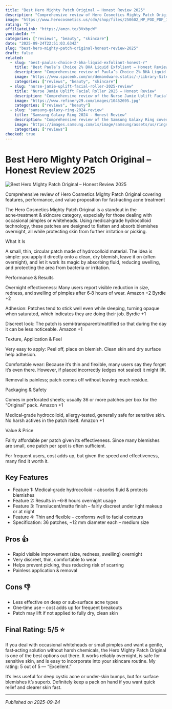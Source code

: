 ```yaml
---
title: "Best Hero Mighty Patch Original – Honest Review 2025"
description: "Comprehensive review of Hero Cosmetics Mighty Patch Original covering features, performance, and value proposition for fast‐acting acne treatment"
image: "https://www.herocosmetics.us/cdn/shop/files/250602_MP_POD_PDP_1.jpg"
rating: "5"
affiliateLink: "https://amzn.to/3VxbpcW"
youtubeId: ""
categories: ["reviews", "beauty", "skincare"]
date: "2025-09-24T22:51:03.634Z"
slug: "best-hero-mighty-patch-original-honest-review-2025"
draft: false
related:
  - slug: "best-paulas-choice-2-bha-liquid-exfoliant-honest-r"
    title: "Best Paula’s Choice 2% BHA Liquid Exfoliant – Honest Review 2025"
    description: "Comprehensive review of Paula’s Choice 2% BHA Liquid Exfoliant covering features, performance & value proposition for pores, acne, and skin texture improvement"
    image: "https://www.spacenk.com/on/demandware.static/-/Library-Sites-spacenk-global/default/dw0b14bb80/paulas-choice-bha-liquid-exfoliant-review-space-nk.jpg"
    categories: ["reviews", "beauty", "skincare"]
  - slug: "nurse-jamie-uplift-facial-roller-2025-review"
    title: "Nurse Jamie Uplift Facial Roller 2025 – Honest Review"
    description: "Comprehensive review of the Nurse Jamie Uplift Facial Roller covering features, performance, and value proposition."
    image: "https://www.refinery29.com/images/10452695.jpg"
    categories: ["reviews", "beauty"]
  - slug: "samsung-galaxy-ring-2024-review"
    title: "Samsung Galaxy Ring 2024 - Honest Review"
    description: "Comprehensive review of the Samsung Galaxy Ring covering design, features, performance, and whether it’s worth the hype in 2024."
    image: "https://images.samsung.com/is/image/samsung/assets/us/rings/galaxy-ring/images/RingMLP-Hero-KV-Static-Product-M-720x430.jpg"
    categories: ["reviews"]
checked: true
---
```


# Best Hero Mighty Patch Original – Honest Review 2025

![Best Hero Mighty Patch Original – Honest Review 2025](https://www.herocosmetics.us/cdn/shop/files/250602_MP_POD_PDP_1.jpg)

 Comprehensive review of Hero Cosmetics Mighty Patch Original covering features, performance, and value proposition for fast‐acting acne treatment

The Hero Cosmetics Mighty Patch Original is a standout in the acne‑treatment & skincare category, especially for those dealing with occasional pimples or whiteheads. Using medical‑grade hydrocolloid technology, these patches are designed to flatten and absorb blemishes overnight, all while protecting skin from further irritation or picking.

What It Is

A small, thin, circular patch made of hydrocolloid material. The idea is simple: you apply it directly onto a clean, dry blemish, leave it on (often overnight), and let it work its magic by absorbing fluid, reducing swelling, and protecting the area from bacteria or irritation.

Performance & Results

Overnight effectiveness: Many users report visible reduction in size, redness, and swelling of pimples after 6‑8 hours of wear. 
Amazon
+2
Byrdie
+2

Adhesion: Patches tend to stick well even while sleeping, turning opaque when saturated, which indicates they are doing their job. 
Byrdie
+1

Discreet look: The patch is semi‑transparent/mattified so that during the day it can be less noticeable. 
Amazon
+1

Texture, Application & Feel

Very easy to apply: Peel off, place on blemish. Clean skin and dry surface help adhesion.

Comfortable wear: Because it’s thin and flexible, many users say they forget it’s even there. However, if placed incorrectly (edges not sealed) it might lift.

Removal is painless; patch comes off without leaving much residue.

Packaging & Safety

Comes in perforated sheets; usually 36 or more patches per box for the “Original” pack. 
Amazon
+1

Medical‑grade hydrocolloid, allergy‑tested, generally safe for sensitive skin. No harsh actives in the patch itself. 
Amazon
+1

Value & Price

Fairly affordable per patch given its effectiveness. Since many blemishes are small, one patch per spot is often sufficient.

For frequent users, cost adds up, but given the speed and effectiveness, many find it worth it.


## Key Features

- Feature 1: Medical‑grade hydrocolloid – absorbs fluid & protects blemishes
- Feature 2: Results in ~6‑8 hours overnight usage
- Feature 3: Translucent/matte finish – fairly discreet under light makeup or at night
- Feature 4: Thin and flexible – conforms well to facial contours
- Specification: 36 patches, ~12 mm diameter each – medium size



## Pros 👍

- Rapid visible improvement (size, redness, swelling) overnight
- Very discreet, thin, comfortable to wear
- Helps prevent picking, thus reducing risk of scarring
- Painless application & removal



## Cons 👎

- Less effective on deep or sub‑surface acne types
- One‑time use – cost adds up for frequent breakouts
- Patch may lift if not applied to fully dry, clean skin


## Final Rating: 5/5 ⭐

If you deal with occasional whiteheads or small pimples and want a gentle, fast‑acting solution without harsh chemicals, the Hero Mighty Patch Original is one of the best options out there. It works reliably overnight, is safe for sensitive skin, and is easy to incorporate into your skincare routine. My rating: 5 out of 5 — “Excellent.”

It’s less useful for deep cystic acne or under‑skin bumps, but for surface blemishes it’s superb. Definitely keep a pack on hand if you want quick relief and clearer skin fast.



---

*Published on 2025-09-24*